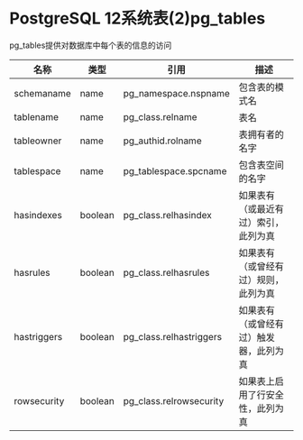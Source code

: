 # PostgreSQL 12系统表(2)pg_tables

pg_tables提供对数据库中每个表的信息的访问

| 名称        | 类型    | 引用                    | 描述                                   |
| ----------- | ------- | ----------------------- | -------------------------------------- |
| schemaname  | name    | pg_namespace.nspname    | 包含表的模式名                         |
| tablename   | name    | pg_class.relname        | 表名                                   |
| tableowner  | name    | pg_authid.rolname       | 表拥有者的名字                         |
| tablespace  | name    | pg_tablespace.spcname   | 包含表空间的名字                       |
| hasindexes  | boolean | pg_class.relhasindex    | 如果表有（或最近有过）索引，此列为真   |
| hasrules    | boolean | pg_class.relhasrules    | 如果表有（或曾经有过）规则，此列为真   |
| hastriggers | boolean | pg_class.relhastriggers | 如果表有（或曾经有过）触发器，此列为真 |
| rowsecurity | boolean | pg_class.relrowsecurity | 如果表上启用了行安全性，此列为真       |

